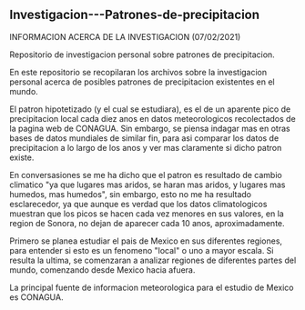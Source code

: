 ## Investigacion---Patrones-de-precipitacion

INFORMACION ACERCA DE LA INVESTIGACION (07/02/2021)

Repositorio de investigacion personal sobre patrones de precipitacion.

En este repositorio se recopilaran los archivos sobre la investigacion personal acerca de posibles patrones de precipitacion existentes en el mundo.

El patron hipotetizado (y el cual se estudiara), es el de un aparente pico de precipitacion local cada diez anos en datos meteorologicos recolectados
de la pagina web de CONAGUA. Sin embargo, se piensa indagar mas en otras bases de datos mundiales de similar fin, para asi comparar los datos de precipitacion a lo largo
de los anos y ver mas claramente si dicho patron existe.

En conversasiones se me ha dicho que el patron es resultado de cambio climatico "ya que lugares mas aridos, se haran mas aridos, y lugares mas humedos, mas humedos",
sin embargo, esto no me ha resultado esclarecedor, ya que aunque es verdad que los datos climatologicos muestran que los picos se hacen cada vez menores en sus valores,
en la region de Sonora, no dejan de aparecer cada 10 anos, aproximadamente.

Primero se planea estudiar el pais de Mexico en sus diferentes regiones, para entender si esto es un fenomeno "local" o uno a mayor escala. Si resulta la ultima, se 
comenzaran a analizar regiones de diferentes partes del mundo, comenzando desde Mexico hacia afuera.

La principal fuente de informacion meteorologica para el estudio de Mexico es CONAGUA.

